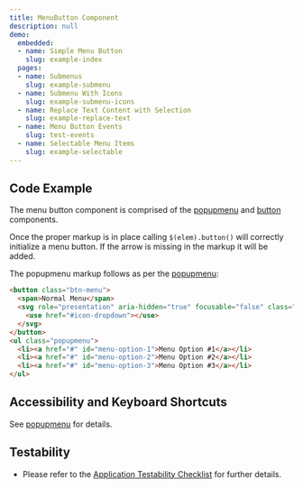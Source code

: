 ```yaml
---
title: MenuButton Component
description: null
demo:
  embedded:
  - name: Simple Menu Button
    slug: example-index
  pages:
  - name: Submenus
    slug: example-submenu
  - name: Submenu With Icons
    slug: example-submenu-icons
  - name: Replace Text Content with Selection
    slug: example-replace-text
  - name: Menu Button Events
    slug: test-events
  - name: Selectable Menu Items
    slug: example-selectable
---
```


## Code Example

The menu button component is comprised of the [popupmenu](./popupmenu) and [button](./popupmenu) components.

Once the proper markup is in place calling `$(elem).button()` will correctly initialize a menu button.
If the arrow is missing in the markup it will be added.

The popupmenu markup follows as per the [popupmenu](./popupmenu):

```html
<button class="btn-menu">
  <span>Normal Menu</span>
  <svg role="presentation" aria-hidden="true" focusable="false" class="icon icon-dropdown">
    <use href="#icon-dropdown"></use>
  </svg>
</button>
<ul class="popupmenu">
  <li><a href="#" id="menu-option-1">Menu Option #1</a></li>
  <li><a href="#" id="menu-option-2">Menu Option #2</a></li>
  <li><a href="#" id="menu-option-3">Menu Option #3</a></li>
</ul>
```

## Accessibility and Keyboard Shortcuts

See [popupmenu]( ./popupmenu) for details.

## Testability

- Please refer to the [Application Testability Checklist](https://design.infor.com/resources/application-testability-checklist) for further details.
